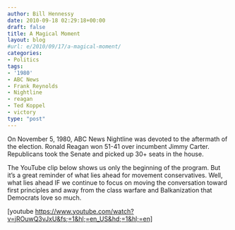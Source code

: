 ```yaml
---
author: Bill Hennessy
date: 2010-09-18 02:29:18+00:00
draft: false
title: A Magical Moment
layout: blog
#url: e/2010/09/17/a-magical-moment/
categories:
- Politics
tags:
- '1980'
- ABC News
- Frank Reynolds
- Nightline
- reagan
- Ted Koppel
- victory
type: "post"
---
```


On November 5, 1980, ABC News Nightline was devoted to the aftermath of the election. Ronald Reagan won 51-41 over incumbent Jimmy Carter. Republicans took the Senate and picked up 30+ seats in the house.

 

The YouTube clip below shows us only the beginning of the program. But it’s a great reminder of what lies ahead for movement conservatives. Well, what lies ahead IF we continue to focus on moving the conversation toward first principles and away from the class warfare and Balkanization that Democrats love so much. 

 

[youtube https://www.youtube.com/watch?v=jROuwQ3vJxU&fs;=1&hl;=en_US&hd;=1&hl;=en]
